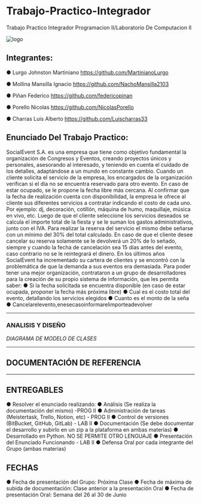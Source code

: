 # Trabajo-Practico-Integrador
Trabajo Practico Integrador Programacion II/Laboratorio De Computacion II

![logo](https://user-images.githubusercontent.com/105757516/236952596-193e8aa3-09a5-48e2-be4d-5dfb3fa704e0.png)

## Integrantes:

● Lurgo Johnston Martiniano
https://github.com/MartinianoLurgo
  
● Mollina Mansilla Ignacio
https://github.com/NachoMansilla2103
  
● Piñan Federico 
https://github.com/federicopinan

● Porello Nicolas
https://github.com/NicolasPorello

● Charras Luis Alberto
https://github.com/Luischarras33


## Enunciado Del Trabajo Practico:

SocialEvent S.A. es una empresa que tiene como objetivo fundamental la organización de Congresos y Eventos, creando
proyectos únicos y personales, asesorando al interesado,
y teniendo en cuenta el cuidado de los detalles, adaptándose a un mundo en constante cambio.
Cuando un cliente solicita el servicio de la empresa, los encargados de la organización verifican si el día no se encuentra
reservado para otro evento. En caso de estar ocupado, se le propone la fecha libre más cercana.
Al confirmar que la fecha de realización cuenta con disponibilidad, la empresa le ofrece al cliente sus diferentes servicios a
contratar indicando el costo de cada uno. Por ejemplo: dj, decoración, cotillón, máquina de humo, maquillaje, música en
vivo, etc.
Luego de que el cliente seleccione los servicios deseados se calcula el importe total de la fiesta y se le suman los gastos
administrativos, junto con el IVA.
Para realizar la reserva del servicio el mismo debe señarse con un mínimo del 30% del total calculado.
En caso de que el cliente desee cancelar su reserva solamente se le devolverá un 20% de lo señado, siempre y cuando la
fecha de cancelación sea 15 días antes del evento, caso contrario no se le reintegrará el dinero.
En los últimos años SocialEvent ha incrementado su cartera de clientes y se encontró con la problemática de que la
demanda a sus eventos era demasiada.
Para poder tener una mejor organización, contrataron a un grupo de desarrolladores para la creación de su propio sistema
de información, que les permita saber:
● Si la fecha solicitada se encuentra disponible (en caso de estar ocupada, proponer la fecha más próxima libre)
● Cual es el costo total del evento, detallando los servicios elegidos
● Cuanto es el monto de la seña
● Cancelarelevento,enesecasoinformarelimporteadevolver


___
### ANALISIS Y DISEÑO

*DIAGRAMA DE MODELO DE CLASES*



___
## DOCUMENTACIÓN DE REFERENCIA

___
## ENTREGABLES

● Resolver el enunciado realizando:
● Análisis (Se realiza la documentación del mismo) -PROG II
● Administración de tareas (Meistertask, Trello, Notion, etc) - PROG II
● Control de versiones (BitBucket, GitHub, GitLab) - LAB II
● Documentación (Se debe documentar el desarrollo y subirlo
en un zip a la plataforma en ambas materias)
● Desarrollado en Python. NO SE PERMITE OTRO LENGUAJE
● Presentación del Enunciado Funcionando - LAB II
● Defensa Oral por cada integrante del Grupo (ambas materias)

## FECHAS

● Fecha de presentación del Grupo: Próxima Clase
● Fecha de máxima de subida de documentación: Clase
  anterior a la presentación Oral
● Fecha de presentación Oral: Semana del 26 al 30 de Junio


